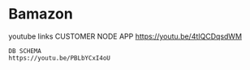 # Bamazon

youtube links
	CUSTOMER NODE APP
	https://youtu.be/4tIQCDqsdWM

	DB SCHEMA
	https://youtu.be/PBLbYCxI4oU